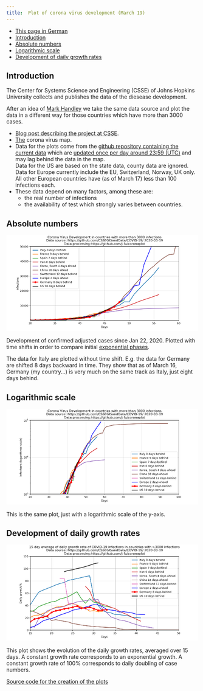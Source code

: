 ```yaml
---
title:  Plot of corona virus development (March 19)
---
```


- [This page in German](index.md)
- [Introduction](#introduction)
- [Absolute numbers](#absolute-numbers)
- [Logarithmic scale](#logarithmic-scale)
- [Development of daily growth rates](#development-of-daily-growth-rates)

## Introduction
The Center for Systems Science and Engineering (CSSE)  of Johns Hopkins University
collects and publishes the data of the diesease development.

After an idea of [Mark Handley](https://twitter.com/MarkJHandley/status/1237119688578138112?s=20) we take the same
data source and plot the data in a different way for those countries which have more than 3000 cases.


- [Blog post describing the project at CSSE](https://systems.jhu.edu/research/public-health/ncov/).
- [The](https://gisanddata.maps.arcgis.com/apps/opsdashboard/index.html#/bda7594740fd40299423467b48e9ecf6) corona virus map.
- Data for the plots come from the [github repository containing the current data](https://github.com/CSSEGISandData/COVID-19)
  which are [updated once per day around 23:59 (UTC)](https://github.com/CSSEGISandData/COVID-19/tree/master/csse_covid_19_data#update-frequency)
  and may lag behind the data in the map.    
  Data  for the  US are  based on  the state  data, county  data are
  ignored.  Data  for  Europe  currently  include   the  EU,
  Switzerland, Norway, UK only. All other European countries have
  (as of March 17) less than 100 infections each.
- These data depend on many factors, among these are:
   - the real number of infections
   - the availability of test which strongly varies between countries.




## Absolute numbers
![](infected-exp.png) 

Development of confirmed  adjusted cases since Jan  22, 2020.  Plotted with time shifts in order to compare initial 
[exponential phases](https://en.wikipedia.org/wiki/Exponential_growth).

The data for Italy are plotted without time shift. E.g. the data for Germany are shifted 8 days backward in time. 
They show that as of March 16, Germany (my country...) is very much on the same track as Italy,
just eight days behind. 



## Logarithmic scale
![](infected.png) 

This is the same plot, just with a logarithmic scale of the y-axis.


## Development of daily growth rates
![](infected-growthrate.png) 

This plot shows the evolution of the daily growth rates, averaged over 15 days. A constant growth rate corresponds to an exponential growth. A constant growth rate of 100% corresponds to daily doubling of case numbers.

[Source code for the creation of the plots](https://github.com/j-fu/coronaplot)
